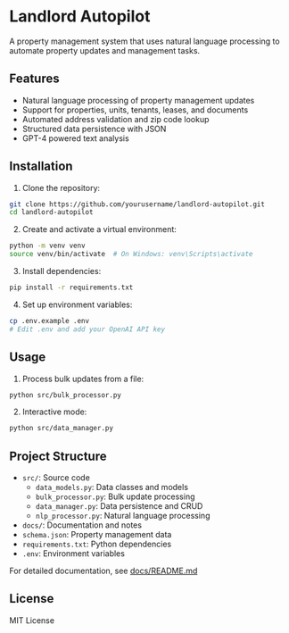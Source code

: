 # Landlord Autopilot

A property management system that uses natural language processing to automate property updates and management tasks.

## Features

- Natural language processing of property management updates
- Support for properties, units, tenants, leases, and documents
- Automated address validation and zip code lookup
- Structured data persistence with JSON
- GPT-4 powered text analysis

## Installation

1. Clone the repository:
```bash
git clone https://github.com/yourusername/landlord-autopilot.git
cd landlord-autopilot
```

2. Create and activate a virtual environment:
```bash
python -m venv venv
source venv/bin/activate  # On Windows: venv\Scripts\activate
```

3. Install dependencies:
```bash
pip install -r requirements.txt
```

4. Set up environment variables:
```bash
cp .env.example .env
# Edit .env and add your OpenAI API key
```

## Usage

1. Process bulk updates from a file:
```bash
python src/bulk_processor.py
```

2. Interactive mode:
```bash
python src/data_manager.py
```

## Project Structure

- `src/`: Source code
  - `data_models.py`: Data classes and models
  - `bulk_processor.py`: Bulk update processing
  - `data_manager.py`: Data persistence and CRUD
  - `nlp_processor.py`: Natural language processing
- `docs/`: Documentation and notes
- `schema.json`: Property management data
- `requirements.txt`: Python dependencies
- `.env`: Environment variables

For detailed documentation, see [docs/README.md](docs/README.md)

## License

MIT License